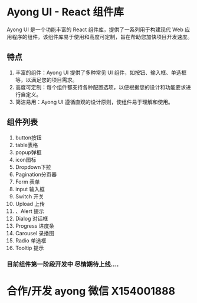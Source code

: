 # Ayong UI - React 组件库

Ayong UI 是一个功能丰富的 React 组件库，提供了一系列用于构建现代 Web 应用程序的组件。该组件库易于使用和高度可定制，旨在帮助您加快项目开发速度。

## 特点

1. 丰富的组件：Ayong UI 提供了多种常见 UI 组件，如按钮、输入框、单选框等，以满足您的项目需求。
2. 高度可定制：每个组件都支持各种配置选项，以便根据您的设计和功能要求进行自定义。
3. 简洁易用：Ayong UI 遵循直观的设计原则，使组件易于理解和使用。

## 组件列表
1. button按钮
2. table表格
3. popup弹框
4. icon图标
5. Dropdown下拉
6. Pagination分页器
7. Form 表单
8. input 输入框
9. Switch 开关
10. Upload 上传
11. 、Alert 提示
12. Dialog 对话框
13. Progress 进度条
14. Carousel 录播图
15. Radio 单选框
16. Tooltip 提示

### 目前组件第一阶段开发中 尽情期待上线....

# 合作/开发 ayong 微信 X154001888

